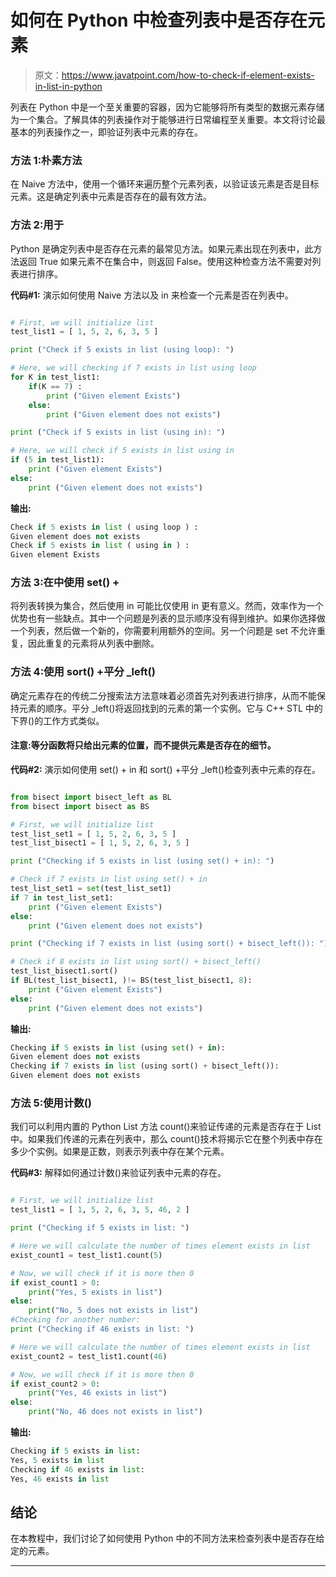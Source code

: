 # 如何在 Python 中检查列表中是否存在元素

> 原文：<https://www.javatpoint.com/how-to-check-if-element-exists-in-list-in-python>

列表在 Python 中是一个至关重要的容器，因为它能够将所有类型的数据元素存储为一个集合。了解具体的列表操作对于能够进行日常编程至关重要。本文将讨论最基本的列表操作之一，即验证列表中元素的存在。

### 方法 1:朴素方法

在 Naive 方法中，使用一个循环来遍历整个元素列表，以验证该元素是否是目标元素。这是确定列表中元素是否存在的最有效方法。

### 方法 2:用于

Python 是确定列表中是否存在元素的最常见方法。如果元素出现在列表中，此方法返回 True 如果元素不在集合中，则返回 False。使用这种检查方法不需要对列表进行排序。

**代码#1:** 演示如何使用 Naive 方法以及 in 来检查一个元素是否在列表中。

```py

# First, we will initialize list
test_list1 = [ 1, 5, 2, 6, 3, 5 ]

print ("Check if 5 exists in list (using loop): ")

# Here, we will checking if 7 exists in list using loop
for K in test_list1:
    if(K == 7) :
        print ("Given element Exists")
    else:
        print ("Given element does not exists")

print ("Check if 5 exists in list (using in): ")

# Here, we will check if 5 exists in list using in
if (5 in test_list1):
    print ("Given element Exists")
else:
    print ("Given element does not exists")

```

**输出:**

```py
Check if 5 exists in list ( using loop ) : 
Given element does not exists
Check if 5 exists in list ( using in ) : 
Given element Exists

```

### 方法 3:在中使用 set() +

将列表转换为集合，然后使用 in 可能比仅使用 in 更有意义。然而，效率作为一个优势也有一些缺点。其中一个问题是列表的显示顺序没有得到维护。如果你选择做一个列表，然后做一个新的，你需要利用额外的空间。另一个问题是 set 不允许重复，因此重复的元素将从列表中删除。

### 方法 4:使用 sort() +平分 _left()

确定元素存在的传统二分搜索法方法意味着必须首先对列表进行排序，从而不能保持元素的顺序。平分 _left()将返回找到的元素的第一个实例。它与 C++ STL 中的下界()的工作方式类似。

#### 注意:等分函数将只给出元素的位置，而不提供元素是否存在的细节。

**代码#2:** 演示如何使用 set() + in 和 sort() +平分 _left()检查列表中元素的存在。

```py

from bisect import bisect_left as BL
from bisect import bisect as BS

# First, we will initialize list
test_list_set1 = [ 1, 5, 2, 6, 3, 5 ]
test_list_bisect1 = [ 1, 5, 2, 6, 3, 5 ]

print ("Checking if 5 exists in list (using set() + in): ")

# Check if 7 exists in list using set() + in
test_list_set1 = set(test_list_set1)
if 7 in test_list_set1:
    print ("Given element Exists")
else:
    print ("Given element does not exists")

print ("Checking if 7 exists in list (using sort() + bisect_left()): ")

# Check if 8 exists in list using sort() + bisect_left()
test_list_bisect1.sort()
if BL(test_list_bisect1, )!= BS(test_list_bisect1, 8):
    print ("Given element Exists")
else:
    print ("Given element does not exists")

```

**输出:**

```py
Checking if 5 exists in list (using set() + in): 
Given element does not exists
Checking if 7 exists in list (using sort() + bisect_left()): 
Given element does not exists

```

### 方法 5:使用计数()

我们可以利用内置的 Python List 方法 count()来验证传递的元素是否存在于 List 中。如果我们传递的元素在列表中，那么 count()技术将揭示它在整个列表中存在多少个实例。如果是正数，则表示列表中存在某个元素。

**代码#3:** 解释如何通过计数()来验证列表中元素的存在。

```py

# First, we will initialize list
test_list1 = [ 1, 5, 2, 6, 3, 5, 46, 2 ]

print ("Checking if 5 exists in list: ")

# Here we will calculate the number of times element exists in list
exist_count1 = test_list1.count(5)

# Now, we will check if it is more then 0
if exist_count1 > 0:
    print("Yes, 5 exists in list")
else:
    print("No, 5 does not exists in list")
#Checking for another number:
print ("Checking if 46 exists in list: ")

# Here we will calculate the number of times element exists in list
exist_count2 = test_list1.count(46)

# Now, we will check if it is more then 0
if exist_count2 > 0:
    print("Yes, 46 exists in list")
else:
    print("No, 46 does not exists in list")

```

**输出:**

```py
Checking if 5 exists in list: 
Yes, 5 exists in list
Checking if 46 exists in list: 
Yes, 46 exists in list

```

## 结论

在本教程中，我们讨论了如何使用 Python 中的不同方法来检查列表中是否存在给定的元素。

* * *